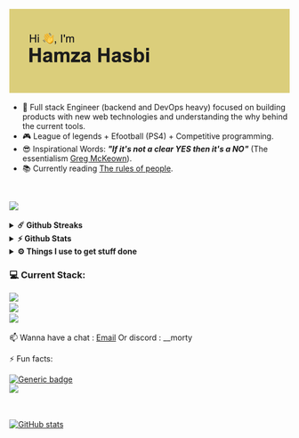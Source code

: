 

![title](/header.png)

- 🚀 Full stack Engineer (backend and DevOps heavy) focused on building products with new web technologies and understanding the why behind the current tools.<br>
- 🎮 League of legends + Efootball (PS4) + Competitive programming. <br>
- 😎 Inspirational Words: ***"If it's not a clear YES then it's a NO"*** (The essentialism [Greg McKeown](https://twitter.com/librarymindset/status/1441749509583753217/media_tags)).
- 📚 Currently reading [The rules of people](https://www.goodreads.com/book/show/36611665-the-rules-of-people).
<br/>

[![](https://visitcount.itsvg.in/api?id=hamzahasbi&icon=7&color=1)](https://visitcount.itsvg.in)
<details>	
  <summary><b>☄️ Github Streaks</b></summary>
    <img height="180em" src="https://github-readme-streak-stats.herokuapp.com?user=hamzahasbi&theme=dracula&hide_border=true&date_format=M%20j%5B%2C%20Y%5D&currStreakLabel=FFB86C&currStreakNum=FFB86C" />
  <br />
</details>

<details>	
  <summary><b>⚡ Github Stats</b></summary>
  <br />
  <img height="180em" src="https://github-profile-summary-cards.vercel.app/api/cards/profile-details?username=hamzahasbi&theme=dracula" />
  <br/>
  <img height="180em" src="https://github-profile-summary-cards.vercel.app/api/cards/productive-time?username=hamzahasbi&theme=dracula"/>
  <img height="180em" src="https://github-profile-summary-cards.vercel.app/api/cards/stats?username=hamzahasbi&theme=dracula"/>
  <img height="180em" src="https://github-profile-summary-cards.vercel.app/api/cards/repos-per-language?username=hamzahasbi&theme=dracula"/>
  <img height="180em" src="https://github-profile-summary-cards.vercel.app/api/cards/most-commit-language?username=hamzahasbi&theme=dracula"/>

  [![Top Langs](https://github-readme-stats.vercel.app/api/top-langs/?username=hamzahasbi&langs_count=10&theme=dracula)](https://github.com/anuraghazra/github-readme-stats)
</details>

<details>	
  <br />
  <summary><b>⚙️ Things I use to get stuff done</b></summary>
  	<ul>
  	  <li><b>OS:</b> MacOs </li>
	   	<li><b>Setup: </b> MacBook Pro M1 pro (14 inch RAM:16Gb SSD:512Gb) + <a href="http://www.hybrok.com/index.php/hybrok-spark-hs24cuf" target="_blank">Monitor 1</a> + <a href="https://www.msi.com/Monitor/Optix-MAG241C/support" target="_blank">Monitor 2</a> + <a href="https://www.razer.com/gaming-mice/razer-basilisk-x-hyperspeed" target="_blank">Mouse</a> + <a href="https://spiritofgamer.com/gb/keyboards/165-xpert-k500-3700104435391.html" target="_blank">Keyboard</a> and <a href="https://electronics.sony.com/audio/gaming-audio/inzone-headsets/p/mdrg300-w" target="_blank">headset</a>
      </li>
      <li> <b>Terminal: </b><a href="https://www.warp.dev/" target="_blank">WARP</a> with <a href="https://github.com/ohmyzsh/ohmyzsh/wiki/Installing-ZSH" target="_blank">ZSH</a> and 
      <a href="https://ohmyposh.dev/" target="_blank">oh-my-posh .</a></li>
            <li> <b>IDEs & Code editors : </b> PHPStorm / Webstorm / Vscode and Neovim.</li>
  	</ul>	
</details>

### 💻 Current Stack:
<a href="https://github.com/hamzahasbi/hamzahasbi">
    <img src="https://skillicons.dev/icons?i=ts,js,sass,php,nginx,nodejs,rust,react,mongodb,vite" />
  </a>
    <br>
  <a href="https://github.com/hamzahasbi/hamzahasbi">
    <img src="https://skillicons.dev/icons?i=nextjs,remix,bun,symfony,bootstrap,tailwind,mysql,cpp,redis" />
  </a>
  <br>
  <a href="https://github.com/hamzahasbi/hamzahasbi">
    <img src="https://skillicons.dev/icons?i=linux,git,docker,webstorm,phpstorm,vscode,notion,discord" />
  </a>

📫 Wanna have a chat : [Email](mailto:hamza.hasbi@gmail.com) Or discord : __morty

⚡ Fun facts: <br/>

[![Generic badge](https://img.shields.io/badge/Resume-<Github>-<COLOR>.svg)](https://resume.github.io/?hamzahasbi)
<br/>
![](https://komarev.com/ghpvc/?username=hamzahasbi&label=PROFILE+VIEWS&style=for-the-badge&color=blueviolet)

<br/>

[![GitHub stats](https://github-readme-stats.vercel.app/api?username=hamzahasbi&count_private=true&langs_count=8&theme=dracula&layout=compact)](https://github.com/anuraghazra/github-readme-stats)


 

